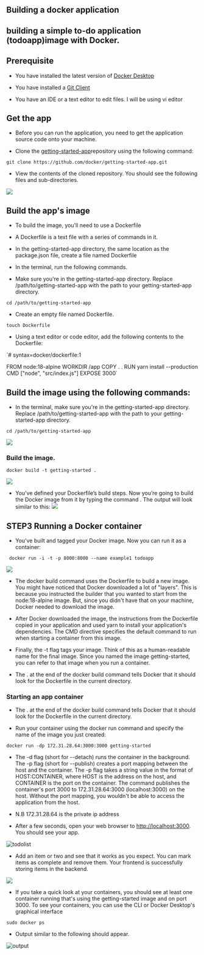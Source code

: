 
## Building a docker application

## building a simple to-do application (todoapp)image with Docker.

## Prerequisite

- You have installed the latest version of [Docker Desktop](https://docs.docker.com/get-docker/)
- You have installed a [Git Client](https://git-scm.com/downloads)

- You have an IDE or a text editor to edit files. I will be using vi editor

## Get the app
- Before you can run the application, you need to get the application source code onto your machine.

- Clone the [getting-started-app](https://github.com/docker/getting-started-app/tree/main )repository using the following command:

`git clone https://github.com/docker/getting-started-app.git`


- View the contents of the cloned repository. You should see the following files and sub-directories.

![](../docker/images/content.PNG)

##  Build the app's image

- To build the image, you'll need to use a Dockerfile
- A Dockerfile is a text file with a series of commands in it. 
- In the getting-started-app directory, the same location as the package.json file, create a file named Dockerfile
- In the terminal, run the following commands.

- Make sure you're in the getting-started-app directory. Replace /path/to/getting-started-app with the path to your getting-started-app directory.

`cd /path/to/getting-started-app`

- Create an empty file named Dockerfile.

`touch Dockerfile`
- Using a text editor or code editor, add the following contents to the Dockerfile:

`# syntax=docker/dockerfile:1

FROM node:18-alpine
WORKDIR /app
COPY . .
RUN yarn install --production
CMD ["node", "src/index.js"]
EXPOSE 3000`

## Build the image using the following commands:

- In the terminal, make sure you're in the getting-started-app directory. Replace /path/to/getting-started-app with the path to your getting-started-app directory.

`cd /path/to/getting-started-app`

![](../docker/images/direc.PNG)


### Build the image.
`docker build -t getting-started .`

![](../docker/images/build-image.PNG)





 - You’ve defined your Dockerfile’s build steps. Now
you’re going to build the Docker image from it by
typing the command . The output will
look similar to this:
![](../docker/images/docker-image.PNG)

## STEP3 Running a Docker container
- You’ve built and tagged your Docker image. Now you can run it as a container:

` docker run -i -t -p 8000:8000 --name example1 todoapp`

![](../docker/images/docker-tag.PNG)   

- The docker build command uses the Dockerfile to build a new image. You might have noticed that Docker downloaded a lot of "layers". This is because you instructed the builder that you wanted to start from the node:18-alpine image. But, since you didn't have that on your machine, Docker needed to download the image.

- After Docker downloaded the image, the instructions from the Dockerfile copied in your application and used yarn to install your application's dependencies. The CMD directive specifies the default command to run when starting a container from this image.

- Finally, the -t flag tags your image. Think of this as a human-readable name for the final image. Since you named the image getting-started, you can refer to that image when you run a container.

- The . at the end of the docker build command tells Docker that it should look for the Dockerfile in the current directory.


### Starting an app container

- The . at the end of the docker build command tells Docker that it should look for the Dockerfile in the current directory.

- Run your container using the docker run command and specify the name of the image you just created:

`docker run -dp 172.31.28.64:3000:3000 getting-started`

- The -d flag (short for --detach) runs the container in the background. The -p flag (short for --publish) creates a port mapping between the host and the container. The -p flag takes a string value in the format of HOST:CONTAINER, where HOST is the address on the host, and CONTAINER is the port on the container. The command publishes the container's port 3000 to 172.31.28.64:3000 (localhost:3000) on the host. Without the port mapping, you wouldn't be able to access the application from the host.
- N.B 172.31.28.64 is the private ip address

- After a few seconds, open your web browser to [http://localhost:3000](http://localhost:3000/). You should see your app.

![todolist](../docker/images/todolist.PNG)


- Add an item or two and see that it works as you expect. You can mark items as complete and remove them. Your frontend is successfully storing items in the backend.

![](../docker/images/edited.PNG)

- If you take a quick look at your containers, you should see at least one container running that's using the getting-started image and on port 3000. To see your containers, you can use the CLI or Docker Desktop's graphical interface

`sudo docker ps`
- Output similar to the following should appear.

![output](../docker/images/output.PNG)

